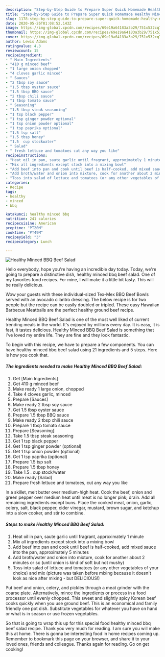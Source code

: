 ```yaml
---
description: "Step-by-Step Guide to Prepare Super Quick Homemade Healthy Minced BBQ Beef Salad"
title: "Step-by-Step Guide to Prepare Super Quick Homemade Healthy Minced BBQ Beef Salad"
slug: 1178-step-by-step-guide-to-prepare-super-quick-homemade-healthy-minced-bbq-beef-salad
date: 2020-05-26T01:08:52.143Z
image: https://img-global.cpcdn.com/recipes/69e19a64183a3b29/751x532cq70/healthy-minced-bbq-beef-salad-recipe-main-photo.jpg
thumbnail: https://img-global.cpcdn.com/recipes/69e19a64183a3b29/751x532cq70/healthy-minced-bbq-beef-salad-recipe-main-photo.jpg
cover: https://img-global.cpcdn.com/recipes/69e19a64183a3b29/751x532cq70/healthy-minced-bbq-beef-salad-recipe-main-photo.jpg
author: Lewis Adams
ratingvalue: 4.3
reviewcount: 15
recipeingredient:
- " Main Ingredients"
- "410 g minced beef"
- "1 large onion chopped"
- "4 cloves garlic minced"
- " Sauces"
- "2 tbsp soy sauce"
- "1.5 tbsp oyster sauce"
- "1.5 tbsp BBQ sauce"
- "2 tbsp chili sauce"
- "1 tbsp tomato sauce"
- " Seasoning"
- "1.5 tbsp steak seasoning"
- "1 tsp black pepper"
- "1 tsp ginger powder optional"
- "1 tsp onion powder optional"
- "1 tsp paprika optional"
- "1.5 tsp salt"
- "1.5 tbsp honey"
- "1.5  cup stockwater"
- " Salad"
- " fresh lettuce and tomatoes cut any way you like"
recipeinstructions:
- "Heat oil in pan, saute garlic until fragrant, approximately 1 minute"
- "Mix all ingredients except stock into a mixing bowl"
- "Add beef into pan and cook until beef is half-cooked, add mixed sauce into the pan, approximately 5 minutes"
- "Add broth/water and onion into mixture, cook for another about 2 minutes or so (until onion is kind of soft but not mushy)"
- "Toss into salad of lettuce and tomatoes (or any other vegetables of your choice) and mix (picture was taken before mixing because it doesn&#39;t look as nice after mixing - but DELICIOUS!)"
categories:
- Recipe
tags:
- healthy
- minced
- bbq

katakunci: healthy minced bbq 
nutrition: 241 calories
recipecuisine: American
preptime: "PT20M"
cooktime: "PT49M"
recipeyield: "3"
recipecategory: Lunch

---
```



![Healthy Minced BBQ Beef Salad](https://img-global.cpcdn.com/recipes/69e19a64183a3b29/751x532cq70/healthy-minced-bbq-beef-salad-recipe-main-photo.jpg)

Hello everybody, hope you're having an incredible day today. Today, we're going to prepare a distinctive dish, healthy minced bbq beef salad. One of my favorites food recipes. For mine, I will make it a little bit tasty. This will be really delicious.

Wow your guests with these individual-sized Tex-Mex BBQ Beef Bowls served with an avocado cilantro dressing. The below recipe is for two people but the recipe can be easily doubled or tripled. These easy Hawaiian Barbecue Meatballs are the perfect healthy ground beef recipe.

Healthy Minced BBQ Beef Salad is one of the most well liked of current trending meals in the world. It's enjoyed by millions every day. It is easy, it is fast, it tastes delicious. Healthy Minced BBQ Beef Salad is something that I've loved my entire life. They are fine and they look fantastic.


To begin with this recipe, we have to prepare a few components. You can have healthy minced bbq beef salad using 21 ingredients and 5 steps. Here is how you cook that.

<!--inarticleads1-->

##### The ingredients needed to make Healthy Minced BBQ Beef Salad:

1. Get  [Main Ingredients]
1. Get 410 g minced beef
1. Make ready 1 large onion, chopped
1. Take 4 cloves garlic, minced
1. Prepare  [Sauces]
1. Make ready 2 tbsp soy sauce
1. Get 1.5 tbsp oyster sauce
1. Prepare 1.5 tbsp BBQ sauce
1. Make ready 2 tbsp chili sauce
1. Prepare 1 tbsp tomato sauce
1. Prepare  [Seasoning]
1. Take 1.5 tbsp steak seasoning
1. Get 1 tsp black pepper
1. Get 1 tsp ginger powder (optional)
1. Get 1 tsp onion powder (optional)
1. Get 1 tsp paprika (optional)
1. Prepare 1.5 tsp salt
1. Prepare 1.5 tbsp honey
1. Take 1.5 . cup stock/water
1. Make ready  [Salad]
1. Prepare  fresh lettuce and tomatoes, cut any way you like


In a skillet, melt butter over medium-high heat. Cook the beef, onion and green pepper over medium heat until meat is no longer pink; drain. Add all remaining ingredients except buns. Place the cooked meat, onion, garlic, celery, salt, black pepper, cider vinegar, mustard, brown sugar, and ketchup into a slow cooker, and stir to combine. 

<!--inarticleads2-->

##### Steps to make Healthy Minced BBQ Beef Salad:

1. Heat oil in pan, saute garlic until fragrant, approximately 1 minute
1. Mix all ingredients except stock into a mixing bowl
1. Add beef into pan and cook until beef is half-cooked, add mixed sauce into the pan, approximately 5 minutes
1. Add broth/water and onion into mixture, cook for another about 2 minutes or so (until onion is kind of soft but not mushy)
1. Toss into salad of lettuce and tomatoes (or any other vegetables of your choice) and mix (picture was taken before mixing because it doesn&#39;t look as nice after mixing - but DELICIOUS!)


Put beef and onion, celery, and pickles through a meat grinder with the coarse plate. Alternatively, mince the ingredients or process in a food processor until evenly chopped. This sweet and slightly spicy Korean beef cooks quickly when you use ground beef. This is an economical and family friendly one pot dish. Substitute vegetables for whatever you have on hand or what is in season or use frozen vegetables. 

So that is going to wrap this up for this special food healthy minced bbq beef salad recipe. Thank you very much for reading. I am sure you will make this at home. There is gonna be interesting food in home recipes coming up. Remember to bookmark this page on your browser, and share it to your loved ones, friends and colleague. Thanks again for reading. Go on get cooking!
